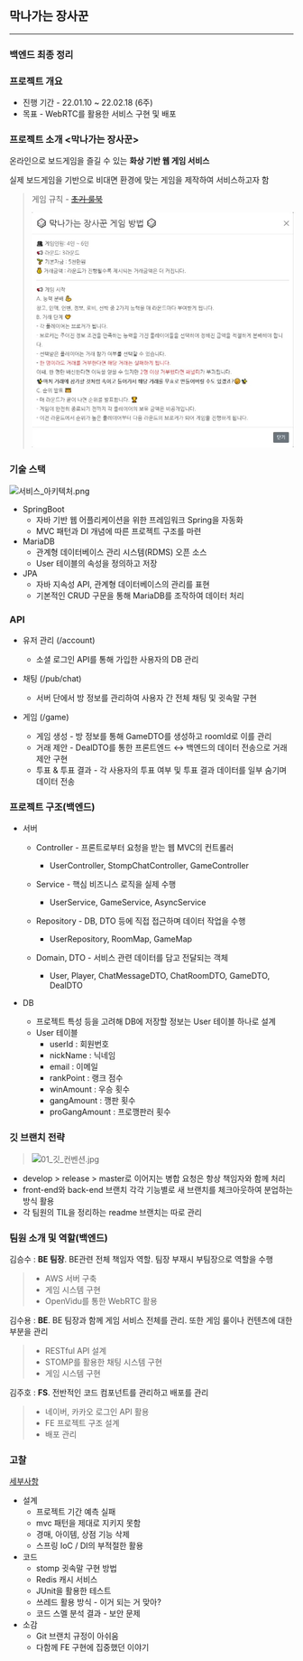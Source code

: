 ## 막나가는 장사꾼

---

### 백엔드 최종 정리



### 프로젝트 개요

- 진행 기간 - 22.01.10 ~ 22.02.18 (6주)
- 목표 - WebRTC를 활용한 서비스 구현 및 배포



### 프로젝트 소개 <막나가는 장사꾼>

온라인으로 보드게임을 즐길 수 있는 **화상 기반 웹 게임 서비스**

실제 보드게임을 기반으로 비대면 환경에 맞는 게임을 제작하여 서비스하고자 함

>  게임 규칙 - [~~초기 룰북~~](막나가는_장사꾼_룰북.md)
>
>  ![최종 룰북](README.assets/최종_룰북.jpg)



### 기술 스택

![서비스_아키텍처.png](C:\SSAFY\workspace\2학기\01_공통_프로젝트\clone\막장-프로젝트\README\김수용\img\서비스_아키텍처.png)

- SpringBoot
  - 자바 기반 웹 어플리케이션을 위한 프레임워크 Spring을 자동화
  - MVC 패턴과 DI 개념에 따른 프로젝트 구조를 마련
- MariaDB
  - 관계형 데이터베이스 관리 시스템(RDMS) 오픈 소스
  - User 테이블의 속성을 정의하고 저장
- JPA
  - 자바 지속성 API, 관계형 데이터베이스의 관리를 표현
  - 기본적인 CRUD 구문을 통해 MariaDB를 조작하여 데이터 처리



### API

- 유저 관리 (/account)
  - 소셜 로그인 API를 통해 가입한 사용자의 DB 관리

- 채팅 (/pub/chat)
  - 서버 단에서 방 정보를 관리하여 사용자 간 전체 채팅 및 귓속말 구현

- 게임 (/game)
  - 게임 생성 - 방 정보를 통해 GameDTO를 생성하고 roomId로 이를 관리
  - 거래 제안 - DealDTO를 통한 프론트엔드 ↔ 백엔드의 데이터 전송으로 거래 제안 구현
  - 투표 & 투표 결과 - 각 사용자의 투표 여부 및 투표 결과 데이터를 일부 숨기며 데이터 전송




### 프로젝트 구조(백엔드)

- 서버

  - Controller - 프론트로부터 요청을 받는 웹 MVC의 컨트롤러
    - UserController, StompChatController, GameController
  - Service - 핵심 비즈니스 로직을 실제 수행

    - UserService, GameService, AsyncService
  - Repository - DB, DTO 등에 직접 접근하며 데이터 작업을 수행

    - UserRepository, RoomMap, GameMap
  - Domain, DTO - 서비스 관련 데이터를 담고 전달되는 객체

    - User, Player, ChatMessageDTO, ChatRoomDTO, GameDTO, DealDTO

  

- DB

  - 프로젝트 특성 등을 고려해 DB에 저장할 정보는 User 테이블 하나로 설계
  - User 테이블
    - userId : 회원번호
    - nickName : 닉네임
    - email : 이메일
    - rankPoint : 랭크 점수
    - winAmount : 우승 횟수
    - gangAmount : 깽판 횟수
    - proGangAmount : 프로깽판러 횟수



### 깃 브랜치 전략

>  ![01_깃_컨벤션.jpg](C:\SSAFY\workspace\2학기\01_공통_프로젝트\clone\막장-프로젝트\README\김수용\img\01_깃_컨벤션.jpg)

- develop > release > master로 이어지는 병합 요청은 항상 책임자와 함께 처리
- front-end와 back-end 브랜치 각각 기능별로 새 브랜치를 체크아웃하여 분업하는 방식 활용
- 각 팀원의 TIL을 정리하는 readme 브랜치는 따로 관리



### 팀원 소개 및 역할(백엔드)

김승수 : **BE 팀장**. BE관련 전체 책임자 역할. 팀장 부재시 부팀장으로 역할을 수행

> - AWS 서버 구축
> - 게임 시스템 구현
> - OpenVidu를 통한 WebRTC 활용

김수용 : **BE**. BE 팀장과 함께 게임 서비스 전체를 관리. 또한 게임 룰이나 컨텐츠에 대한 부분을 관리

> - RESTful API 설계
> - STOMP를 활용한 채팅 시스템 구현
> - 게임 시스템 구현

김주호 : **FS**. 전반적인 코드 컴포넌트를 관리하고 배포를 관리

> - 네이버, 카카오 로그인 API 활용
> - FE 프로젝트 구조 설계
> - 배포 관리



### 고찰

[세부사항](../README/김수용/막나가는_장사꾼_백엔드_최종정리_고찰.md)

- 설계
  - 프로젝트 기간 예측 실패
  - mvc 패턴을 제대로 지키지 못함
  - 경매, 아이템, 상점 기능 삭제
  - 스프링 IoC / DI의 부적절한 활용
- 코드
  - stomp 귓속말 구현 방법
  - Redis 캐시 서비스
  - JUnit을 활용한 테스트
  - 쓰레드 활용 방식 - 이거 되는 거 맞아?
  - 코드 스멜 분석 결과 - 보안 문제
- 소감
  - Git 브랜치 규정이 아쉬움
  - 다함께 FE 구현에 집중했던 이야기
